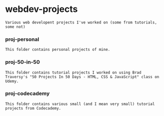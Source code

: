 # webdev-projects
    Various web developent projects I've worked on (some from tutorials, some not)

### proj-personal
    This folder contains personal projects of mine.

### proj-50-in-50
    This folder contains tutorial projects I worked on using Brad Traversy's "50 Projects In 50 Days - HTML, CSS & JavaScript" class on Udemy.

### proj-codecademy
    This folder contains various small (and I mean very small) tutorial projects from Codecademy.
